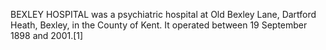 BEXLEY HOSPITAL was a psychiatric hospital at Old Bexley Lane, Dartford Heath, Bexley, in the County of Kent. It operated between 19 September 1898 and 2001.[1]
